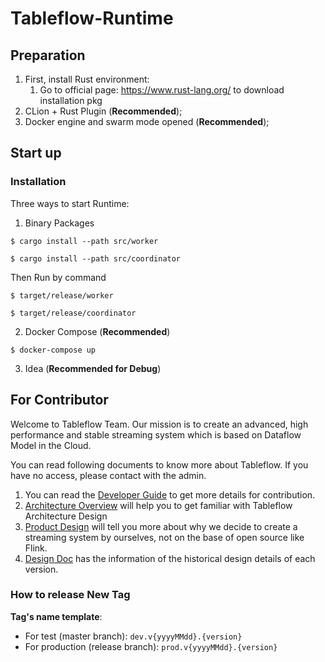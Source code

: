 # Tableflow-Runtime

## Preparation

1. First, install Rust environment:
    1. Go to official page: https://www.rust-lang.org/ to download installation pkg
2. CLion + Rust Plugin (**Recommended**);
3. Docker engine and swarm mode opened (**Recommended**);

## Start up

### Installation

Three ways to start Runtime:

1. Binary Packages

```shell
$ cargo install --path src/worker

$ cargo install --path src/coordinator
```

Then Run by command

```shell
$ target/release/worker

$ target/release/coordinator
```

2. Docker Compose (**Recommended**)

```shell
$ docker-compose up
```

3. Idea (**Recommended for Debug**)

## For Contributor

Welcome to Tableflow Team. Our mission is to create an advanced, high performance and stable streaming system which is
based on Dataflow Model in the Cloud.

You can read following documents to know more about Tableflow. If you have no access, please contact with the admin.

1. You can read the [Developer Guide](https://www.notion.so/Developer-Guide-bb6579a980844cff9b2702dd107e4ff3)
   to get more details for contribution.
2. [Architecture Overview](https://www.notion.so/Architecture-Overview-be9b006c61884db58e40dbd00e00b77d) will help you
   to get familiar with Tableflow Architecture Design
3. [Product Design](https://www.notion.so/Product-Design-efa990263c4b4e80a677243efc95a2f2) will tell you more about why we
   decide to create a streaming system by ourselves, not on the base of open source like Flink.
4. [Design Doc](https://www.notion.so/Design-282e33dc26a0416f9b25d20d78fe69d3) has the information of the historical
   design details of each version.

### How to release New Tag

**Tag's name template**:

* For test (master branch): ``dev.v{yyyyMMdd}.{version}``
* For production (release branch): ``prod.v{yyyyMMdd}.{version}``